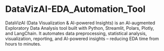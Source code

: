# DataVizAI-EDA_Automation_Tool
DataVizAI (Data Visualization &amp; AI-powered Insights) is an AI-augmented Exploratory Data Analysis tool built with Python, Streamlit, Polars, Plotly, and LangChain. It automates data preprocessing, statistical analysis, visualization, reporting, and AI-powered insights – reducing EDA time from hours to minutes.
